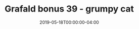 ---
title: "Grafald bonus 39 - grumpy cat"
type: "image"
date: 2019-05-18T00:00:00-04:00
draft: false
categories: ["Projects"]
image_path: "../img/2019/bonus_39.jpg"
alt_text: ""
---